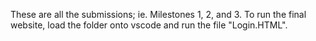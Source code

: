 These are all the submissions; ie. Milestones 1, 2, and 3. To run the final website, load the folder onto vscode and run the file "Login.HTML".
